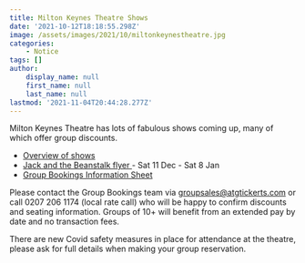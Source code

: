 ```yaml
---
title: Milton Keynes Theatre Shows
date: '2021-10-12T18:18:55.298Z'
image: /assets/images/2021/10/miltonkeynestheatre.jpg
categories:
    - Notice
tags: []
author:
    display_name: null
    first_name: null
    last_name: null
lastmod: '2021-11-04T20:44:28.277Z'
---
```

Milton Keynes Theatre has lots of fabulous shows coming up, many of which offer group discounts. 

- [Overview of shows <i class="fa fa-file-word-o"></i>](/assets/docs/mktheatre-show-overview.docx)
- [Jack and the Beanstalk flyer <i class="fa fa-file-word-o"></i>](/assets/docs/mktheatre-jack-and-the-beanstalk.docx) - Sat 11 Dec - Sat 8 Jan
- [Group Bookings Information Sheet <i class="fa fa-file-pdf-o"></i>](/assets/docs/mktheatre-groupbookinginfo.pdf)

Please contact the Group Bookings team via groupsales@atgtickerts.com or call 0207 206 1174 (local rate call) who will be happy to confirm discounts and seating information.  Groups of 10+ will benefit from an extended pay by date and no transaction fees.

There are new Covid safety measures in place for attendance at the theatre, please ask for full details when making your group reservation.
